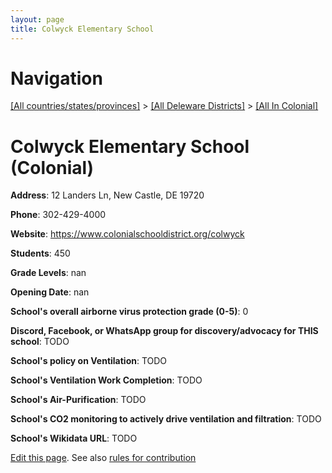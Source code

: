 ```yaml
---
layout: page
title: Colwyck Elementary School
---
```

# Navigation

[[All countries/states/provinces]](../../..) > [[All Deleware Districts]](../..) > [[All In Colonial]](..)

# Colwyck Elementary School (Colonial)

**Address**: 12 Landers Ln, New Castle, DE 19720

**Phone**: 302-429-4000

**Website**: <https://www.colonialschooldistrict.org/colwyck>

**Students**: 450

**Grade Levels**: nan

**Opening Date**: nan

**School's overall airborne virus protection grade (0-5)**: 0

**Discord, Facebook, or WhatsApp group for discovery/advocacy for THIS school**: TODO

**School's policy on Ventilation**: TODO

**School's Ventilation Work Completion**: TODO

**School's Air-Purification**: TODO

**School's CO2 monitoring to actively drive ventilation and filtration**: TODO

**School's Wikidata URL**: TODO


[Edit this page](https://github.com/ventilate-schools/DE/edit/main/./Colonial/Colwyck_Elementary_School.md). See also [rules for contribution](../../../contribution-rules/)